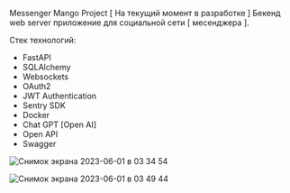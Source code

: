 Messenger Mango Project [ На текущий момент в разработке ] 
Бекенд web server приложение для социальной сети [ месенджера ]. 

Стек технологий:
- FastAPI
-  SQLAlchemy
-  Websockets 
-  OAuth2
-  JWT Authentication
-  Sentry SDK
-  Docker
-  Chat GPT [Open AI]
-  Open API
-  Swagger




![Снимок экрана 2023-06-01 в 03 34 54](https://github.com/ivanIStereotekk/test_mango/assets/18102432/fe2f9d3a-a191-4b93-a6c8-fad425577d64)

![Снимок экрана 2023-06-01 в 03 49 44](https://github.com/ivanIStereotekk/test_mango/assets/18102432/e2fee8bb-a28c-425c-bfed-61b5e6dc9be4)

